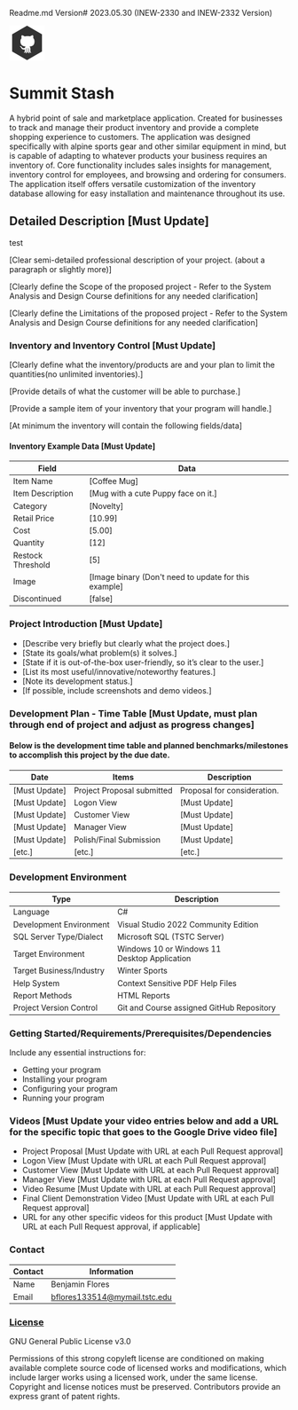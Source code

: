 Readme.md Version# 2023.05.30 (INEW-2330 and INEW-2332 Version)

![Alternate 'text' description for the image](/Icons/OctoCat_SM.png "My Pet Octocat Logo")

# Summit Stash
A hybrid point of sale and marketplace application. Created for businesses to track and manage their product inventory and provide a complete shopping experience to customers.
The application was designed specifically with alpine sports gear and other similar equipment in mind, but is capable of adapting to whatever products your business requires an
inventory of. Core functionality includes sales insights for management, inventory control for employees, and browsing and ordering for consumers. The application itself offers
versatile customization of the inventory database allowing for easy installation and maintenance throughout its use.

## Detailed Description [Must Update]

test

[Clear semi-detailed professional description of your project. (about a paragraph or slightly more)]

[Clearly define the Scope of the proposed project - Refer to the System Analysis and Design Course definitions for any needed clarification]

[Clearly define the Limitations of the proposed project - Refer to the System Analysis and Design Course definitions for any needed clarification]

### Inventory and Inventory Control [Must Update]

[Clearly define what the inventory/products are and your plan to limit the quantities(no unlimited inventories).]

[Provide details of what the customer will be able to purchase.]

[Provide a sample item of your inventory that your program will handle.]

[At minimum the inventory will contain the following fields/data]

#### Inventory Example Data [Must Update]
Field | Data
------|------
Item Name | [Coffee Mug]
Item Description|[Mug with a cute Puppy face on it.]
Category|[Novelty]
Retail Price|[10.99]
Cost|[5.00]
Quantity|[12]
Restock Threshold|[5]
Image|[Image binary (Don't need to update for this example]
Discontinued|[false]

### Project Introduction [Must Update]  

- [Describe very briefly but clearly what the project does.]
- [State its goals/what problem(s) it solves.]
- [State if it is out-of-the-box user-friendly, so it’s clear to the user.]
- [List its most useful/innovative/noteworthy features.] 
- [Note its development status.]
- [If possible, include screenshots and demo videos.]

### Development Plan - Time Table [Must Update, must plan through end of project and adjust as progress changes]
#### Below is the development time table and planned benchmarks/milestones to accomplish this project by the due date.
Date | Items | Description
-----|-------------|--------------
[Must Update] | Project Proposal submitted | Proposal for consideration.
[Must Update] | Logon View | [Must Update]
[Must Update] | Customer View | [Must Update]
[Must Update] | Manager View | [Must Update]
[Must Update] | Polish/Final Submission | [Must Update]
[etc.] | [etc.] | [etc.]

### Development Environment

Type | Description
-----|-------------
Language | C#
Development Environment | Visual Studio 2022 Community Edition
SQL Server Type/Dialect | Microsoft SQL (TSTC Server)
Target Environment | Windows 10 or Windows 11 <br>Desktop Application
Target Business/Industry | Winter Sports
Help System | Context Sensitive PDF Help Files
Report Methods | HTML Reports
Project Version Control | Git and Course assigned GitHub Repository

### Getting Started/Requirements/Prerequisites/Dependencies
Include any essential instructions for:
- Getting your program
- Installing your program
- Configuring your program
- Running your program

### Videos [Must Update your video entries below and add a URL for the specific topic that goes to the Google Drive video file]
- Project Proposal [Must Update with URL at each Pull Request approval]
- Logon View [Must Update with URL at each Pull Request approval]
- Customer View [Must Update with URL at each Pull Request approval]
- Manager View [Must Update with URL at each Pull Request approval]
- Video Resume [Must Update with URL at each Pull Request approval]
- Final Client Demonstration Video [Must Update with URL at each Pull Request approval]
- URL for any other specific videos for this product [Must Update with URL at each Pull Request approval, if applicable]

### Contact

Contact | Information
--------|------
Name | Benjamin Flores
Email | bflores133514@mymail.tstc.edu

### [License](/LICENSE)

GNU General Public License v3.0

Permissions of this strong copyleft license are conditioned on making available complete source code of licensed works and modifications, which include larger works using a licensed work, under the same license. Copyright and license notices must be preserved. Contributors provide an express grant of patent rights.
